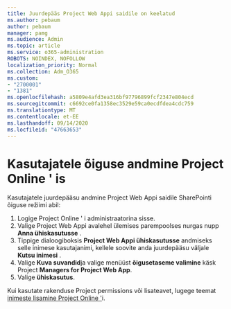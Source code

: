 ```yaml
---
title: Juurdepääs Project Web Appi saidile on keelatud
ms.author: pebaum
author: pebaum
manager: pamg
ms.audience: Admin
ms.topic: article
ms.service: o365-administration
ROBOTS: NOINDEX, NOFOLLOW
localization_priority: Normal
ms.collection: Adm_O365
ms.custom:
- "2700001"
- "1381"
ms.openlocfilehash: a5809e4afd3ea316bf97796899fcf2347e804ecd
ms.sourcegitcommit: c6692ce0fa1358ec3529e59ca0ecdfdea4cdc759
ms.translationtype: MT
ms.contentlocale: et-EE
ms.lasthandoff: 09/14/2020
ms.locfileid: "47663653"
---
```

# <a name="give-users-permissions-in-project-online"></a>Kasutajatele õiguse andmine Project Online ' is

Kasutajatele juurdepääsu andmine Project Web Appi saidile SharePointi õiguse režiimi abil:

1. Logige Project Online ' i administraatorina sisse.
2. Valige Project Web Appi avalehel ülemises parempoolses nurgas nupp **Anna ühiskasutusse** .
3. Tippige dialoogiboksis **Project Web Appi ühiskasutusse** andmiseks selle inimese kasutajanimi, kellele soovite anda juurdepääsu väljale **Kutsu inimesi** .
4. Valige **Kuva suvandid**ja valige menüüst **õigusetaseme valimine** käsk Project **Managers for Project Web App**.
5. Valige **ühiskasutus**.

Kui kasutate rakenduse Project permissions või lisateavet, lugege teemat [inimeste lisamine Project Online '](https://docs.microsoft.com/projectonline/step-2-add-people-to-project-online)i.
